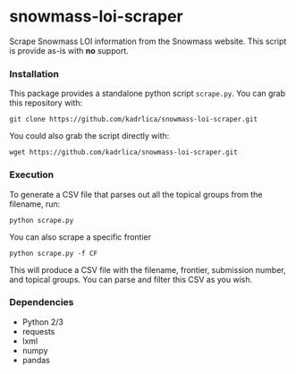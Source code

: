 # snowmass-loi-scraper

Scrape Snowmass LOI information from the Snowmass website. This script is provide as-is with **no** support.

### Installation

This package provides a standalone python script `scrape.py`. You can grab this repository with:
```
git clone https://github.com/kadrlica/snowmass-loi-scraper.git
```
You could also grab the script directly with:
```
wget https://github.com/kadrlica/snowmass-loi-scraper.git
```

### Execution

To generate a CSV file that parses out all the topical groups from the filename, run:
```
python scrape.py
```

You can also scrape a specific frontier
```
python scrape.py -f CF
```
This will produce a CSV file with the filename, frontier, submission number, and topical groups. You can parse and filter this CSV as you wish.

### Dependencies

* Python 2/3
* requests
* lxml
* numpy
* pandas

